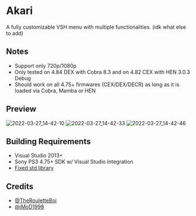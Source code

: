 # Akari
A fully customizable VSH menu with multiple functionalities.
(idk what else to add)

## Notes
- Support only 720p/1080p
- Only tested on 4.84 DEX with Cobra 8.3 and on 4.82 CEX with HEN 3.0.3 Debug
- Should work on all 4.75+ firmwares (CEX/DEX/DECR) as long as it is loaded via Cobra, Mamba or HEN

## Preview
![2022-03-27_14-42-10](https://user-images.githubusercontent.com/85250588/160284617-befda427-14ca-463e-9e0f-4ab0ba59707f.png)
![2022-03-27_14-42-33](https://user-images.githubusercontent.com/85250588/160284706-c9435399-740a-4ab8-b6d8-cd2fc41ed2a0.png)
![2022-03-27_14-42-46](https://user-images.githubusercontent.com/85250588/160284724-191861c3-29e9-4a31-ba99-6e157dc83240.png)

## Building Requirements
- Visual Studio 2013+
- Sony PS3 4.75+ SDK w/ Visual Studio Integration
- [Fixed std library](https://github.com/skiff/libpsutil/releases "Fixed std library")

## Credits
- [@TheRouletteBoi](https://github.com/TheRouletteBoi "TheRouLetteBoi")
- [@iMoD1998](https://github.com/iMoD1998 "Adam")
